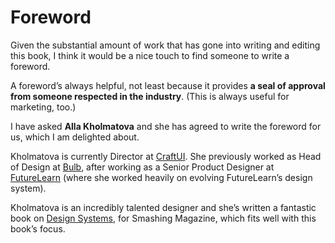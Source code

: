 Foreword
========

<!-- 148 Words -->

Given the substantial amount of work that has gone into writing and editing this book, I think it would be a nice touch to find someone to write a foreword.

A foreword’s always helpful, not least because it provides **a seal of approval from someone respected in the industry**. (This is always useful for marketing, too.)

I have asked **Alla Kholmatova** and she has agreed to write the foreword for us, which I am delighted about.

Kholmatova is currently Director at [CraftUI](http://craftui.com). She previously worked as Head of Design at [Bulb](https://bulb.co.uk), after working as a Senior Product Designer at [FutureLearn](https://www.futurelearn.com) (where she worked heavily on evolving FutureLearn’s design system).

Kholmatova is an incredibly talented designer and she’s written a fantastic book on [Design Systems](https://www.smashingmagazine.com/design-systems-book/), for Smashing Magazine, which fits well with this book’s focus.